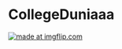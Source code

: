 # CollegeDuniaaa

<a  align ="center" href="https://imgflip.com/gif/3iv50z"><img src="https://user-images.githubusercontent.com/17780617/102327975-7a142f00-3fac-11eb-8922-25b74e92151a.gif" title="made at imgflip.com"/></a>

